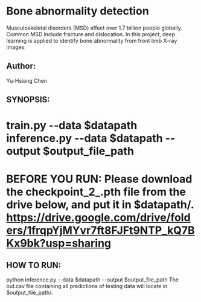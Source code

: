 # Bone abnormality detection
Musculoskeletal disorders (MSD) affect over 1.7 billion people globally. Common MSD include fracture and dislocation. In this project, deep learning is applied to identify bone abnormality from front limb X-ray images. 

## Author:
Yu-Hsiang Chen

## SYNOPSIS:
train.py --data $datapath
inference.py --data $datapath --output $output_file_path
======
BEFORE YOU RUN:
Please download the checkpoint_2_.pth file from the drive below,
and put it in $datapath/.
https://drive.google.com/drive/folders/1frqpYjMYvr7ft8FJFt9NTP_kQ7BKx9bk?usp=sharing
======
## HOW TO RUN:
python inference.py --data $datapath --output $output_file_path
The out.csv file containing all predictions of testing data will locate in $output_file_path/.
